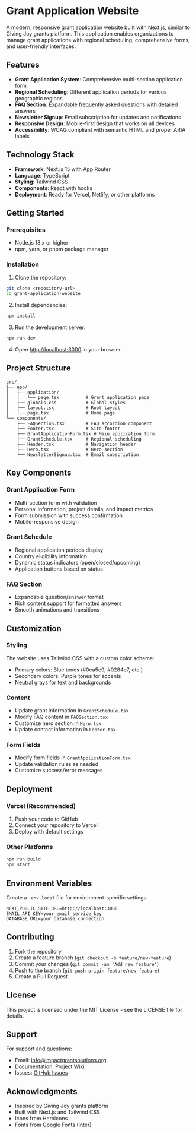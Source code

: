 # Grant Application Website

A modern, responsive grant application website built with Next.js, similar to Giving Joy grants platform. This application enables organizations to manage grant applications with regional scheduling, comprehensive forms, and user-friendly interfaces.

## Features

- **Grant Application System**: Comprehensive multi-section application form
- **Regional Scheduling**: Different application periods for various geographic regions
- **FAQ Section**: Expandable frequently asked questions with detailed answers
- **Newsletter Signup**: Email subscription for updates and notifications
- **Responsive Design**: Mobile-first design that works on all devices
- **Accessibility**: WCAG compliant with semantic HTML and proper ARIA labels

## Technology Stack

- **Framework**: Next.js 15 with App Router
- **Language**: TypeScript
- **Styling**: Tailwind CSS
- **Components**: React with hooks
- **Deployment**: Ready for Vercel, Netlify, or other platforms

## Getting Started

### Prerequisites

- Node.js 18.x or higher
- npm, yarn, or pnpm package manager

### Installation

1. Clone the repository:
```bash
git clone <repository-url>
cd grant-application-website
```

2. Install dependencies:
```bash
npm install
```

3. Run the development server:
```bash
npm run dev
```

4. Open [http://localhost:3000](http://localhost:3000) in your browser

## Project Structure

```
src/
├── app/
│   ├── application/
│   │   └── page.tsx          # Grant application page
│   ├── globals.css           # Global styles
│   ├── layout.tsx            # Root layout
│   └── page.tsx              # Home page
└── components/
    ├── FAQSection.tsx        # FAQ accordion component
    ├── Footer.tsx            # Site footer
    ├── GrantApplicationForm.tsx # Main application form
    ├── GrantSchedule.tsx     # Regional scheduling
    ├── Header.tsx            # Navigation header
    ├── Hero.tsx              # Hero section
    └── NewsletterSignup.tsx  # Email subscription
```

## Key Components

### Grant Application Form
- Multi-section form with validation
- Personal information, project details, and impact metrics
- Form submission with success confirmation
- Mobile-responsive design

### Grant Schedule
- Regional application periods display
- Country eligibility information
- Dynamic status indicators (open/closed/upcoming)
- Application buttons based on status

### FAQ Section
- Expandable question/answer format
- Rich content support for formatted answers
- Smooth animations and transitions

## Customization

### Styling
The website uses Tailwind CSS with a custom color scheme:
- Primary colors: Blue tones (#0ea5e9, #0284c7, etc.)
- Secondary colors: Purple tones for accents
- Neutral grays for text and backgrounds

### Content
- Update grant information in `GrantSchedule.tsx`
- Modify FAQ content in `FAQSection.tsx`
- Customize hero section in `Hero.tsx`
- Update contact information in `Footer.tsx`

### Form Fields
- Modify form fields in `GrantApplicationForm.tsx`
- Update validation rules as needed
- Customize success/error messages

## Deployment

### Vercel (Recommended)
1. Push your code to GitHub
2. Connect your repository to Vercel
3. Deploy with default settings

### Other Platforms
```bash
npm run build
npm start
```

## Environment Variables

Create a `.env.local` file for environment-specific settings:
```env
NEXT_PUBLIC_SITE_URL=http://localhost:3000
EMAIL_API_KEY=your_email_service_key
DATABASE_URL=your_database_connection
```

## Contributing

1. Fork the repository
2. Create a feature branch (`git checkout -b feature/new-feature`)
3. Commit your changes (`git commit -am 'Add new feature'`)
4. Push to the branch (`git push origin feature/new-feature`)
5. Create a Pull Request

## License

This project is licensed under the MIT License - see the LICENSE file for details.

## Support

For support and questions:
- Email: info@impactgrantsolutions.org
- Documentation: [Project Wiki](link-to-wiki)
- Issues: [GitHub Issues](link-to-issues)

## Acknowledgments

- Inspired by Giving Joy grants platform
- Built with Next.js and Tailwind CSS
- Icons from Heroicons
- Fonts from Google Fonts (Inter)
